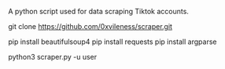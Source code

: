 A python script used for data scraping Tiktok accounts.

git clone https://github.com/0xvileness/scraper.git

pip install beautifulsoup4
pip install requests
pip install argparse

python3 scraper.py -u user
